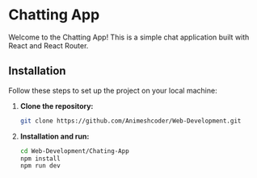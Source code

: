 # Chatting App

Welcome to the Chatting App! This is a simple chat application built with React and React Router.

## Installation

Follow these steps to set up the project on your local machine:

1. **Clone the repository:**

   ```bash
   git clone https://github.com/Animeshcoder/Web-Development.git
   ```
2. **Installation and run:**
   ```bash
   cd Web-Development/Chating-App
   npm install
   npm run dev
   ```
